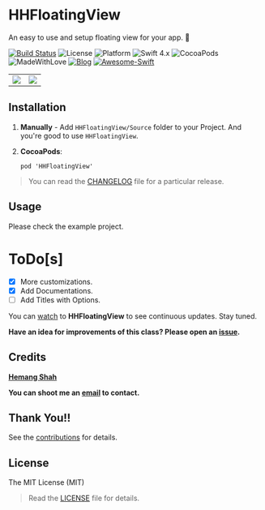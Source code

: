 # HHFloatingView
An easy to use and setup floating view for your app. 🎡

[![Build Status](https://travis-ci.org/hemangshah/HHFloatingView.svg?branch=master)](https://travis-ci.org/hemangshah/HHFloatingView)
![License](https://img.shields.io/badge/License-MIT-lightgrey.svg)
![Platform](https://img.shields.io/badge/Platforms-iOS-red.svg)
![Swift 4.x](https://img.shields.io/badge/Swift-4.x-blue.svg)
![CocoaPods](https://img.shields.io/cocoapods/dt/HHFloatingView.svg)
![MadeWithLove](https://img.shields.io/badge/Made%20with%20%E2%9D%A4-India-green.svg)
[![Blog](https://img.shields.io/badge/Blog-iKiwiTech.com-blue.svg)](http://www.ikiwitech.com)
[![Awesome-Swift](https://cdn.rawgit.com/sindresorhus/awesome/d7305f38d29fed78fa85652e3a63e154dd8e8829/media/badge.svg)](https://github.com/matteocrippa/awesome-swift/)

<table>
<tr>
<td><img src = "https://github.com/hemangshah/HHFloatingView/blob/master/Screenshots/Screenshot-1.png"></td>
<td><img src = "https://github.com/hemangshah/HHFloatingView/blob/master/Screenshots/Screenshot-2.png"></td>
</tr>
</table>

## Installation

1. **Manually** - Add `HHFloatingView/Source` folder to your Project. And you're good to use `HHFloatingView`.

2. **CocoaPods**:

    `pod 'HHFloatingView'`
    
> You can read the [CHANGELOG](https://github.com/hemangshah/HHFloatingView/blob/master/CHANGELOG.md) file for a particular release.

## Usage

Please check the example project.


# ToDo[s]

- [x] More customizations.
- [x] Add Documentations.
- [ ] Add Titles with Options.

You can [watch](https://github.com/hemangshah/HHFloatingView/subscription) to **HHFloatingView** to see continuous updates. Stay tuned.

<b>Have an idea for improvements of this class?
Please open an [issue](https://github.com/hemangshah/HHFloatingView/issues/new).</b>
    
## Credits

<b>[Hemang Shah](https://about.me/hemang.shah)</b>

**You can shoot me an [email](http://www.google.com/recaptcha/mailhide/d?k=01IzGihUsyfigse2G9z80rBw==&c=vU7vyAaau8BctOAIJFwHVbKfgtIqQ4QLJaL73yhnB3k=) to contact.**

## Thank You!!

See the [contributions](https://github.com/hemangshah/HHFloatingView/blob/master/CONTRIBUTIONS.md) for details.

## License

The MIT License (MIT)

> Read the [LICENSE](https://github.com/hemangshah/HHFloatingView/blob/master/LICENSE) file for details.
